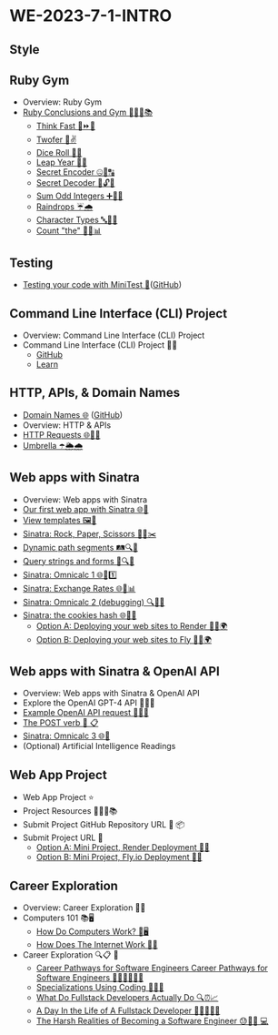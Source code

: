 # WE-2023-7-1-INTRO

## Style
<!-- TODO:
  lesson on:
  - casing best practices (camelCase, PascalCase, snake_case, etc.) 
  - indentation
  - readability, etc.
-->

## Ruby Gym
- Overview: Ruby Gym
- [Ruby Conclusions and Gym 💎🏋️‍♂️📚](https://learn.firstdraft.com/lessons/20)
  - [Think Fast 🧠⏩💭](https://learn.firstdraft.com/lessons/82)
  - [Twofer 🤝✌️](https://learn.firstdraft.com/lessons/83)
  - [Dice Roll 🎲🔄](https://learn.firstdraft.com/lessons/84)
  - [Leap Year 🦘📅](https://learn.firstdraft.com/lessons/88)
  - [Secret Encoder 🤐🔐🔠](https://learn.firstdraft.com/lessons/86)
  - [Secret Decoder 🤫🔓🔡](https://learn.firstdraft.com/lessons/87)
  - [Sum Odd Integers ➕🧮🔢](https://learn.firstdraft.com/lessons/91)
  - [Raindrops ☔🌧️](https://learn.firstdraft.com/lessons/89)
  - [Character Types 🔤🧐🔢](https://learn.firstdraft.com/lessons/85)
  - [Count "the" 🔡🔢📊](https://learn.firstdraft.com/lessons/90)

## Testing
- [Testing your code with MiniTest 🧪](https://learn.firstdraft.com/lessons/292-minitest)([GitHub](https://github.com/appdev-lessons/minitest))

## Command Line Interface (CLI) Project
- Overview: Command Line Interface (CLI) Project
- Command Line Interface (CLI) Project 🧑‍💻
  - [GitHub](https://github.com/DPI-WE/command-line-interface-project)
  - [Learn](https://learn.firstdraft.com/lessons/419-command-line-interface-project)

## HTTP, APIs, & Domain Names
- [Domain Names 🌐](https://learn.firstdraft.com/lessons/313-domain-names) ([GitHub](https://github.com/appdev-lessons/domain-names?tab=readme-ov-file))
- Overview: HTTP & APIs
- [HTTP Requests 🌐📡🔗](https://learn.firstdraft.com/lessons/98)
- [Umbrella ☂️🌦️🌧️](https://learn.firstdraft.com/lessons/104)

## Web apps with Sinatra
- Overview: Web apps with Sinatra
- [Our first web app with Sinatra 🌐🎩](https://learn.firstdraft.com/lessons/103)
- [View templates 🖼️📁](https://learn.firstdraft.com/lessons/105)
- [Sinatra: Rock, Paper, Scissors 🎸📄✂️](https://learn.firstdraft.com/lessons/99)
- [Dynamic path segments 🛤️🔍🔄](https://learn.firstdraft.com/lessons/111)
- [Query strings and forms 📝🔍📄](https://learn.firstdraft.com/lessons/102)
- [Sinatra: Omnicalc 1 🌐🧮1️⃣](https://learn.firstdraft.com/lessons/100)
- [Sinatra: Exchange Rates 🌐💱📊](https://learn.firstdraft.com/lessons/101)
- [Sinatra: Omnicalc 2 (debugging) 🔍🧮🔧](https://learn.firstdraft.com/lessons/112)
- [Sinatra: the cookies hash 🌐🍪🔐](https://learn.firstdraft.com/lessons/117)
  - [Option A: Deploying your web sites to Render 🚀🌐🌍](https://learn.firstdraft.com/lessons/114)
  - [Option B: Deploying your web sites to Fly 🚀🌐🌍](https://learn.firstdraft.com/lessons/107)

## Web apps with Sinatra & OpenAI API
- Overview: Web apps with Sinatra & OpenAI API
- Explore the OpenAI GPT-4 API 🚀🧠🌐
- [Example OpenAI API request 🚀🧠🌐](https://learn.firstdraft.com/lessons/121)
- [The POST verb 📌 📋](https://learn.firstdraft.com/lessons/115)
- [Sinatra: Omnicalc 3 🌐🧮](https://learn.firstdraft.com/lessons/118)
- (Optional) Artificial Intelligence Readings

## Web App Project
- Web App Project ⭐
- Project Resources 💎👩‍💻📚
- Submit Project GitHub Repository URL 🔗 📦
- Submit Project URL 🔗
  - [Option A: Mini Project, Render Deployment 🚀🌐](https://learn.firstdraft.com/lessons/114)
  - [Option B: Mini Project, Fly.io Deployment 🚀🌐](https://learn.firstdraft.com/lessons/107)

## Career Exploration
- Overview: Career Exploration 🚀🔎
- Computers 101 📚🖥️
  - [How Do Computers Work? 🤔🖥️](https://www.youtube.com/watch?v=mCq8-xTH7jA)
  - [How Does The Internet Work 🤔🌐](https://www.youtube.com/watch?v=7_LPdttKXPc)
- Career Exploration 🔍📋 🚀
  - [Career Pathways for Software Engineers Career Pathways for Software Engineers 💼🚀👩‍💻👨‍💻](https://www.indeed.com/career-advice/finding-a-job/software-engineer-career-paths)
  - [Specializations Using Coding 🚀👨‍💻](https://www.youtube.com/watch?v=_o-h4OzjDCg)
  - [What Do Fullstack Developers Actually Do 🔍⏰📈](https://www.youtube.com/watch?v=9GHtSbRX3dY)
  - [A Day In the Life of A Fullstack Developer 👩‍💻🌟👨‍💻](https://www.youtube.com/watch?v=Q7xFiXahrBM&t=2s)
  - [The Harsh Realities of Becoming a Software Engineer 😓👨‍💻 💻](https://www.youtube.com/watch?v=Ws6zCMdp9Es)